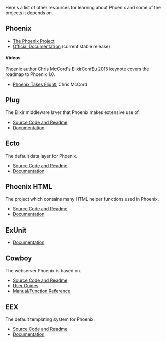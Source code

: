 Here's a list of other resources for learning about Phoenix and some of the projects it depends on.

## Phoenix
- [The Phoenix Project](https://github.com/phoenixframework/phoenix)
- [Official Documentation]((http://hexdocs.pm/phoenix/)) (current stable release)

#### Videos
Phoenix author Chris McCord's ElixirConfEu 2015 keynote covers the roadmap to Phoenix 1.0.
- [Phoenix Takes Flight](http://www.chrismccord.com/blog/2015/05/09/elixirconfeu-keynote-phoenix-takes-flight/), Chris McCord

## Plug
The Elixir middleware layer that Phoenix makes extensive use of.
- [Source Code and Readme](https://github.com/elixir-lang/plug)
- [Documentation](http://hexdocs.pm/plug)

## Ecto
The default data layer for Phoenix.
- [Source Code and Readme](https://github.com/elixir-lang/ecto)
- [Documentation](http://hexdocs.pm/ecto/)

## Phoenix HTML
The project which contains many HTML helper functions used in Phoenix.
- [Source Code and Readme](https://github.com/phoenixframework/phoenix_html)
- [Documentation](https://hexdocs.pm/phoenix_html/)

## ExUnit
- [Documentation](http://elixir-lang.org/docs/stable/ex_unit/)

## Cowboy
The webserver Phoenix is based on.
- [Source Code and Readme](https://github.com/ninenines/cowboy)
- [User Guides](http://ninenines.eu/docs/en/cowboy/1.0/guide/)
- [Manual/Function Reference](http://ninenines.eu/docs/en/cowboy/1.0/manual/)

## EEX
The default templating system for Phoenix.
- [Source Code and Readme](https://github.com/elixir-lang/elixir)
- [Documentation](http://elixir-lang.org/docs/stable/eex)
